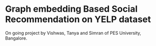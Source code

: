 # Graph embedding Based Social Recommendation on YELP dataset

On going project by Vishwas, Tanya and Simran of PES University, Bangalore.

